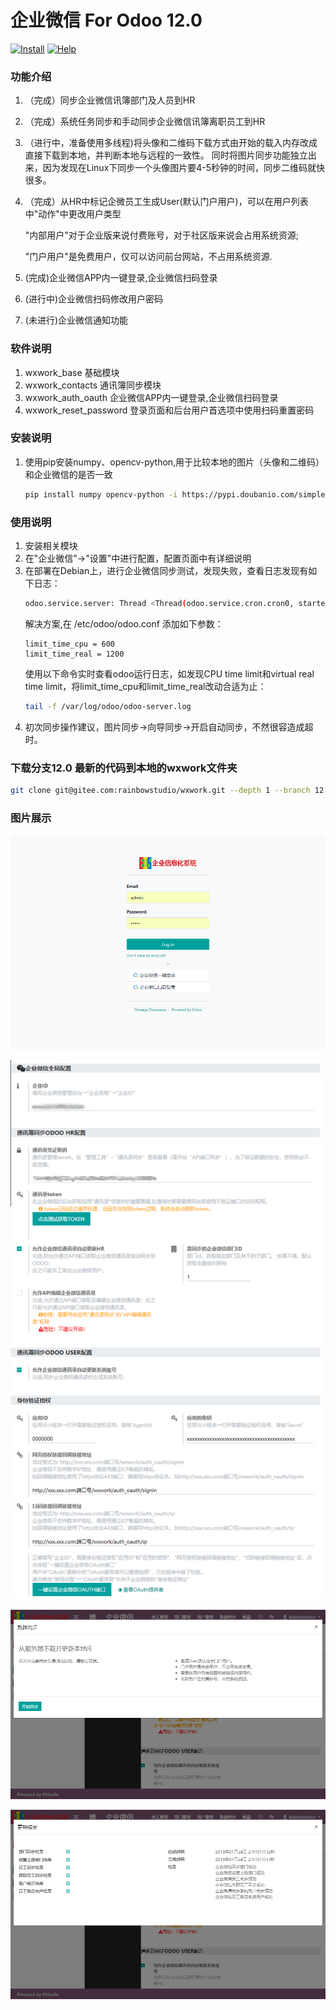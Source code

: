 # 企业微信 For Odoo 12.0
[![Install](http://img.shields.io/badge/12.0-安装-875A7B.svg?style=flat&colorA=8F8F8F)](doc/install/index.md)
[![Help](http://img.shields.io/badge/12.0-帮助-875A7B.svg?style=flat&colorA=8F8F8F)](doc/help/index.md)

### 功能介绍

1. （完成）同步企业微信讯簿部门及人员到HR
2. （完成）系统任务同步和手动同步企业微信讯簿离职员工到HR
3. （进行中，准备使用多线程)将头像和二维码下载方式由开始的载入内存改成直接下载到本地，并判断本地与远程的一致性。
同时将图片同步功能独立出来，因为发现在Linux下同步一个头像图片要4-5秒钟的时间，同步二维码就快很多。
4. （完成）从HR中标记企微员工生成User(默认门户用户)，可以在用户列表中"动作"中更改用户类型

    "内部用户"对于企业版来说付费账号，对于社区版来说会占用系统资源;
    
    "门户用户"是免费用户，仅可以访问前台网站，不占用系统资源.

5. (完成)企业微信APP内一键登录,企业微信扫码登录
6. (进行中)企业微信扫码修改用户密码
7. (未进行)企业微信通知功能

### 软件说明
1. wxwork_base  基础模块
2. wxwork_contacts  通讯簿同步模块
3. wxwork_auth_oauth 企业微信APP内一键登录,企业微信扫码登录
4. wxwork_reset_password 登录页面和后台用户首选项中使用扫码重置密码

### 安装说明

1. 使用pip安装numpy、opencv-python,用于比较本地的图片（头像和二维码）和企业微信的是否一致
    ```bash
    pip install numpy opencv-python -i https://pypi.doubanio.com/simple
    ```

### 使用说明

1. 安装相关模块
2. 在"企业微信"→"设置"中进行配置，配置页面中有详细说明
3. 在部署在Debian上，进行企业微信同步测试，发现失败，查看日志发现有如下日志：
    ```bash
    odoo.service.server: Thread <Thread(odoo.service.cron.cron0, started daemon 140477819664128)> virtual real time limit (120/120s) reached.
    ```
   解决方案,在 /etc/odoo/odoo.conf 添加如下参数：
   ```editorconfig
   limit_time_cpu = 600
   limit_time_real = 1200 
   ``` 
   使用以下命令实时查看odoo运行日志，如发现CPU time limit和virtual real time limit，将limit_time_cpu和limit_time_real改动合适为止：
   ```bash
   tail -f /var/log/odoo/odoo-server.log 
    ```
4. 初次同步操作建议，图片同步→向导同步→开启自动同步，不然很容造成超时。

### 下载分支12.0 最新的代码到本地的wxwork文件夹

```bash
git clone git@gitee.com:rainbowstudio/wxwork.git --depth 1 --branch 12.0 --single-branch wxwork 
```

### 图片展示

![登录](img/登录页面.png)

![配置](img/配置.png)

![数据同步](img/数据同步.png)

![同步结果](img/同步结果.png)
